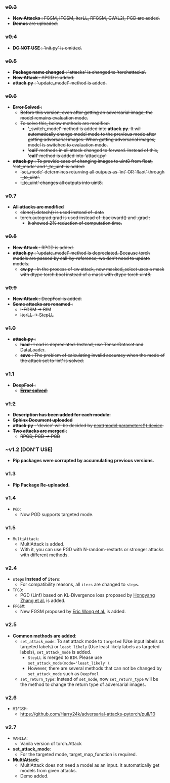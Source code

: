 
### ~~v0.3~~
* ~~**New Attacks** : FGSM, IFGSM, IterLL, RFGSM, CW(L2), PGD are added.~~
* ~~**Demos** are uploaded.~~

### ~~v0.4~~
* ~~**DO NOT USE** : 'init.py' is omitted.~~

### ~~v0.5~~
* ~~**Package name changed** : 'attacks' is changed to 'torchattacks'.~~
* ~~**New Attack** : APGD is added.~~
* ~~**attack.py** : 'update_model' method is added.~~

### ~~v0.6~~
* ~~**Error Solved** :~~ 
    * ~~Before this version, even after getting an adversarial image, the model remains evaluation mode.~~
    * ~~To solve this, below methods are modified.~~
        * ~~'_switch_model' method is added into **attack.py**. It will automatically change model mode to the previous mode after getting adversarial images. When getting adversarial images, model is switched to evaluation mode.~~
        * ~~'__call__' methods in all attack changed to forward. Instead of this, '__call__' method is added into 'attack.py'~~
* ~~**attack.py** : To provide ease of changing images to uint8 from float, 'set_mode' and '_to_uint' is added.~~
    * ~~'set_mode' determines returning all outputs as 'int' OR 'flaot' through '_to_uint'.~~
    * ~~'_to_uint' changes all outputs into uint8.~~

### ~~v0.7~~
* ~~**All attacks are modified**~~
    * ~~clone().detach() is used instead of .data~~
    * ~~torch.autograd.grad is used instead of .backward() and .grad :~~
        * ~~It showed 2% reduction of computation time.~~
    
### ~~v0.8~~
* ~~**New Attack** : RPGD is added.~~
* ~~**attack.py** : 'update_model' method is depreciated. Because torch models are passed by call-by-reference, we don't need to update models.~~
    * ~~**cw.py** : In the process of cw attack, now masked_select uses a mask with dtype torch.bool instead of a mask with dtype torch.uint8.~~

### ~~v0.9~~
* ~~**New Attack** : DeepFool is added.~~
* ~~**Some attacks are renamed** :~~
    * ~~I-FGSM -> BIM~~
    * ~~IterLL -> StepLL~~

### ~~v1.0~~
* ~~**attack.py** :~~
    * ~~**load** : Load is depreciated. Instead, use TensorDataset and DataLoader.~~
    * ~~**save** : The problem of calculating invalid accuracy when the mode of the attack set to 'int' is solved.~~

### ~~v1.1~~
* ~~**DeepFool** :~~
    * ~~[**Error solved**](https://github.com/Harry24k/adversairal-attacks-pytorch/issues/2).~~
    
### ~~v1.2~~
* ~~**Description has been added for each module.**~~
* ~~**Sphinx Document uploaded**~~ 
* ~~**attack.py** : 'device' will be decided by [next(model.parameters()).device](https://github.com/Harry24k/adversarial-attacks-pytorch/issues/3#issue-602571865).~~
* ~~**Two attacks are merged** :~~
    * ~~RPGD, PGD -> PGD~~

### ~v1.2 (DON'T USE)

  * **Pip packages were corrupted by accumulating previous versions.**



### v1.3

  * **Pip Package Re-uploaded.**



### v1.4

  * `PGD`:
    * Now PGD supports targeted mode.



### v1.5

  * `MultiAttack`:
    * MultiAttack is added.
    * With it, you can use PGD with N-random-restarts or stronger attacks with different methods.



### v2.4

  * **`steps` instead of `iters`**:
    * For compatibility reasons, all `iters` are changed to `steps`.
  * `TPGD`:
    * PGD (Linf) based on KL-Divergence loss proposed by [Hongyang Zhang et al.](https://arxiv.org/abs/1901.08573) is added.
  * `FFGSM`:
    * New FGSM proposed by [Eric Wong et al.](https://arxiv.org/abs/2001.03994) is added.



### v2.5

  * **Common methods are added**:
    * `set_attack_mode`: To set attack mode to `targeted` (Use input labels as targeted labels) or `least likely` (Use least likely labels as targeted labels), `set_attack_mode` is added.
      * `StepLL` is merged to `BIM`. Please use `set_attack_mode(mode='least_likely')`.
      * However, there are several methods that can not be changed by `set_attack_mode` such as `Deepfool`
    * `set_return_type`: Instead of `set_mode`, now `set_return_type` will be the method to change the return type of adversarial images.



### v2.6

  * ``MIFGSM``:
    * https://github.com/Harry24k/adversarial-attacks-pytorch/pull/10




### v2.7

  * ``VANILA``:
    * Vanila version of torch.Attack
  * **set_attack_mode**:
    * For the targeted mode, target_map_function is required.
  * **MultiAttack**:
    * MultiAttack does not need a model as an input. It automatically get models from given attacks.
    * Demo added.
